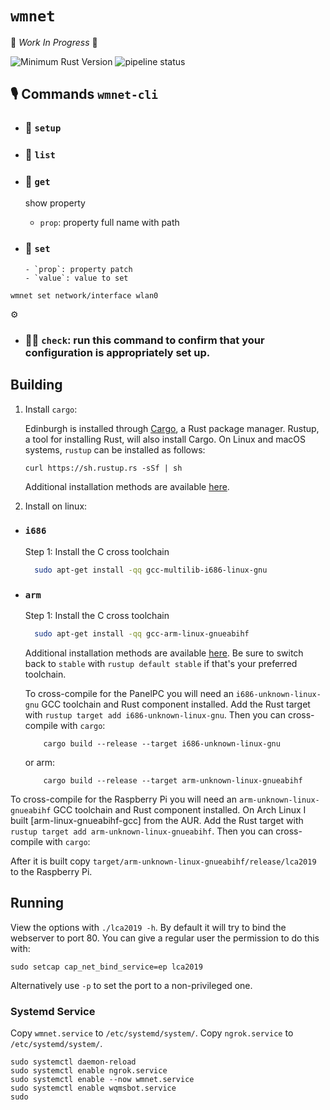 # `wmnet`

🚧 _Work In Progress_ 🚧

![Minimum Rust Version][min-rust-badge]
![pipeline status](https://travis-ci.org/smolkov/iotnode.svg?branch=master)

## 🎙️ Commands `wmnet-cli`

- ### 🔩 `setup`

- ### 🔩 `list`

- ### 🔬️ `get`
  show property
  - `prop`: property full name with path

* ### 🔧 `set`

      - `prop`: property patch
      - `value`: value to set

```
wmnet set network/interface wlan0
```

⚙

- ### 🕵️‍♀️ `check`: run this command to confirm that your configuration is appropriately set up.

## Building

1. Install `cargo`:

   Edinburgh is installed through [Cargo](https://github.com/rust-lang/cargo#compiling-from-source), a Rust package manager. Rustup, a tool for installing Rust, will also install Cargo. On Linux and macOS systems, `rustup` can be installed as follows:

   ```
   curl https://sh.rustup.rs -sSf | sh
   ```

   Additional installation methods are available [here](https://forge.rust-lang.org/other-installation-methods.html).

2. Install on linux:

- ### `i686`
  Step 1: Install the C cross toolchain
  ```sh
    sudo apt-get install -qq gcc-multilib-i686-linux-gnu
  ```
- ### `arm`

  Step 1: Install the C cross toolchain

  ```sh
    sudo apt-get install -qq gcc-arm-linux-gnueabihf
  ```

  Additional installation methods are available [here](https://forge.rust-lang.org/other-installation-methods.html).
  Be sure to switch back to `stable` with `rustup default stable` if that's your preferred toolchain.

  To cross-compile for the PanelPC you will need an
  `i686-unknown-linux-gnu` GCC toolchain and Rust component installed. Add the Rust target
  with `rustup target add i686-unknown-linux-gnu`. Then you can
  cross-compile with `cargo`:

  ```
      cargo build --release --target i686-unknown-linux-gnu
  ```

  or arm:

  ```
      cargo build --release --target arm-unknown-linux-gnueabihf
  ```

To cross-compile for the Raspberry Pi you will need an
`arm-unknown-linux-gnueabihf` GCC toolchain and Rust component installed. On
Arch Linux I built [arm-linux-gnueabihf-gcc] from the AUR. Add the Rust target
with `rustup target add arm-unknown-linux-gnueabihf`. Then you can
cross-compile with `cargo`:

After it is built copy `target/arm-unknown-linux-gnueabihf/release/lca2019` to
the Raspberry Pi.

## Running

View the options with `./lca2019 -h`. By default it will try to bind the
webserver to port 80. You can give a regular user the permission to do this
with:

    sudo setcap cap_net_bind_service=ep lca2019

Alternatively use `-p` to set the port to a non-privileged one.

### Systemd Service

Copy `wmnet.service` to `/etc/systemd/system/`.
Copy `ngrok.service` to `/etc/systemd/system/`.

    sudo systemctl daemon-reload
    sudo systemctl enable ngrok.service
    sudo systemctl enable --now wmnet.service
    sudo systemctl enable wqmsbot.service
    sudo 
<!-- Badges -->

[issue]: https://img.shields.io/github/issues/smolkov/iotnode?style=flat-square
[min-rust-badge]: https://img.shields.io/badge/rustc-1.38+-blue.svg
